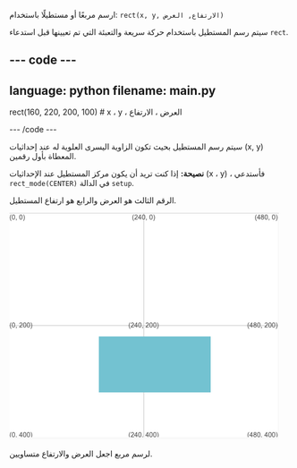 ارسم مربعًا أو مستطيلًا باستخدام: `rect(x, y, الارتفاع, العرض)`

سيتم رسم المستطيل باستخدام حركة سريعة والتعبئة التي تم تعيينها قبل استدعاء `rect`.

--- code ---
---
language: python
filename: main.py
---

  rect(160, 220, 200, 100) # x ، y ، العرض ، الارتفاع

--- /code ---

سيتم رسم المستطيل بحيث تكون الزاوية اليسرى العلوية له عند إحداثيات (x, y) المعطاة بأول رقمين.

**نصيحة:** إذا كنت تريد أن يكون مركز المستطيل عند الإحداثيات (x ، y) ، فأستدعي `rect_mode(CENTER)` في الدالة `setup`.

الرقم الثالث هو العرض والرابع هو ارتفاع المستطيل.

![تُظهر منطقة التنفيذ مستطيلاً يتمركز في x 160 و y 220 بعرض 200 وارتفاع 100](images/example.png)

لرسم مربع اجعل العرض والارتفاع متساويين.

